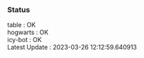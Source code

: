 ### Status


table : OK  
hogwarts : OK  
icy-bot : OK  
Latest Update : 2023-03-26 12:12:59.640913
